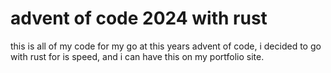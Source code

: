 # advent of code 2024 with rust

this is all of my code for my go at this years advent of code, i decided to go with rust for is speed, and i can have this on my portfolio site.
